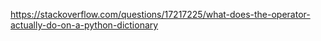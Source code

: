 


https://stackoverflow.com/questions/17217225/what-does-the-operator-actually-do-on-a-python-dictionary